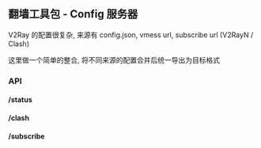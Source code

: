 ## 翻墙工具包 - Config 服务器

V2Ray 的配置很复杂, 来源有 config.json, vmess url, subscribe url (V2RayN / Clash)

这里做一个简单的整合, 将不同来源的配置合并后统一导出为目标格式

### API

#### /status

#### /clash

#### /subscribe